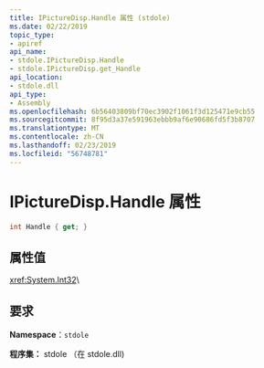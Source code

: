 ```yaml
---
title: IPictureDisp.Handle 属性 (stdole)
ms.date: 02/22/2019
topic_type:
- apiref
api_name:
- stdole.IPictureDisp.Handle
- stdole.IPictureDisp.get_Handle
api_location:
- stdole.dll
api_type:
- Assembly
ms.openlocfilehash: 6b56403809bf70ec3902f1061f3d125471e9cb55
ms.sourcegitcommit: 8f95d3a37e591963ebbb9af6e90686fd5f3b8707
ms.translationtype: MT
ms.contentlocale: zh-CN
ms.lasthandoff: 02/23/2019
ms.locfileid: "56748781"
---
```

# <a name="ipicturedisphandle-property"></a>IPictureDisp.Handle 属性

```csharp
int Handle { get; }
```

## <a name="property-value"></a>属性值

<xref:System.Int32>\

## <a name="requirements"></a>要求

**Namespace**：`stdole`

**程序集：** stdole （在 stdole.dll)